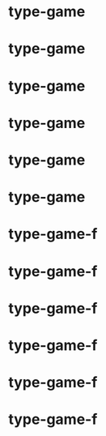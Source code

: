 # type-game
# type-game
# type-game
# type-game
# type-game
# type-game
# type-game-f
# type-game-f
# type-game-f
# type-game-f
# type-game-f
# type-game-f
